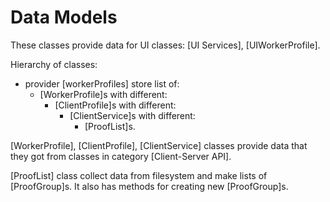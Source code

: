 # Data Models

These classes provide data for UI classes: [UI Services], [UIWorkerProfile].

Hierarchy of classes:

- provider [workerProfiles] store list of:
    - [WorkerProfile]s with different:
        - [ClientProfile]s with different:
            - [ClientService]s with different:
                - [ProofList]s.

[WorkerProfile], [ClientProfile], [ClientService] classes provide data that they got from classes in
category [Client-Server API].

[ProofList] class collect data from filesystem and make lists of [ProofGroup]s. It also has methods
for creating new [ProofGroup]s.  